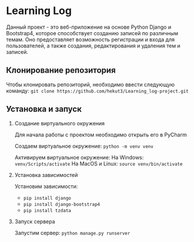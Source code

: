 # Learning Log

Данный проект - это веб-приложение на основе Python Django и Bootstrap4, которое способствует созданию записей по различным темам. Оно предоставляет возможность регистрации и входа для пользователей, а также создания, редактирования и удаления тем и записей.
## Клонирование репозитория
   Чтобы клонировать репозиторий, необходимо ввести следующую команду: `git clone https://github.com/hekut3/Learning_log-project.git`

## Установка и запуск

1. Создание виртуального окружения
   
   Для начала работы с проектом необходимо открыть его в PyCharm

   Создаем виртуальное окружение: `python -m venv venv`

   Активируем виртуальное окружение:
     На Windows: `venv/Scripts/activate`
     На MacOS и Linux: `source venv/bin/activate`

2. Установка зависимостей
   
   Установим зависимости:
      - `pip install django`
      - `pip install django-bootstrap4`
      - `pip install tzdata`

4. Запуск сервера

   Запустим сервер: `python manage.py runserver`
